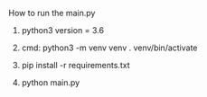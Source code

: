 How to run the main.py

1. python3 version = 3.6

2. cmd: python3 -m venv venv
        . venv/bin/activate
3. pip install -r requirements.txt

4. python main.py